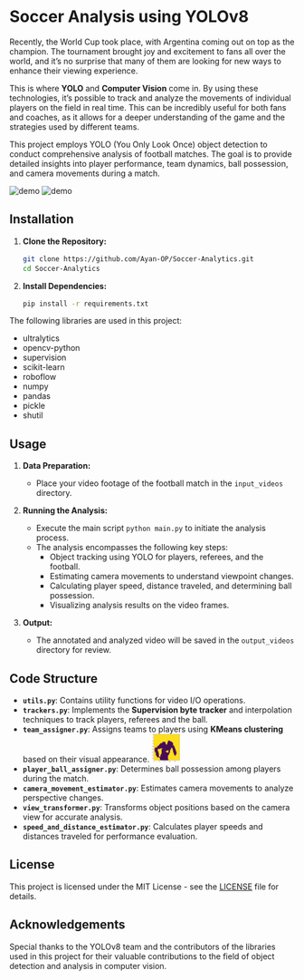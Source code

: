 # Soccer Analysis using YOLOv8

Recently, the World Cup took place, with Argentina coming out on top as the champion. The tournament brought joy and excitement to fans all over the world, and it’s no surprise that many of them are looking for new ways to enhance their viewing experience.

This is where **YOLO** and **Computer Vision** come in. By using these technologies, it’s possible to track and analyze the movements of individual players on the field in real time. This can be incredibly useful for both fans and coaches, as it allows for a deeper understanding of the game and the strategies used by different teams. 

This project employs YOLO (You Only Look Once) object detection to conduct comprehensive analysis of football matches. The goal is to provide detailed insights into player performance, team dynamics, ball possession, and camera movements during a match.

<p><img height="300" width="500" src="https://github.com/Ayan-OP/Soccer-Analytics/blob/main/input_videos/input_video.gif" title="Input Video" alt="demo">
<img height="300" width="500" src="https://github.com/Ayan-OP/Soccer-Analytics/blob/main/output_videos/output_video.gif" title="Processed Video" alt="demo"></p>


## Installation

1. **Clone the Repository:**

   ```bash
   git clone https://github.com/Ayan-OP/Soccer-Analytics.git
   cd Soccer-Analytics
   ```

2. **Install Dependencies:**
   ```bash
   pip install -r requirements.txt
   ```

The following libraries are used in this project:

- ultralytics
- opencv-python
- supervision
- scikit-learn
- roboflow
- numpy
- pandas
- pickle
- shutil

## Usage

1. **Data Preparation:**

   - Place your video footage of the football match in the `input_videos` directory.

2. **Running the Analysis:**

   - Execute the main script `python main.py` to initiate the analysis process.
   - The analysis encompasses the following key steps:
     - Object tracking using YOLO for players, referees, and the football.
     - Estimating camera movements to understand viewpoint changes.
     - Calculating player speed, distance traveled, and determining ball possession.
     - Visualizing analysis results on the video frames.

3. **Output:**
   - The annotated and analyzed video will be saved in the `output_videos` directory for review.

## Code Structure

- **`utils.py`**: Contains utility functions for video I/O operations.
- **`trackers.py`**: Implements the **Supervision byte tracker** and interpolation techniques to track players, referees and the ball.
- **`team_assigner.py`**: Assigns teams to players using **KMeans clustering** based on their visual appearance. <img height="50" width="50" src="https://github.com/Ayan-OP/Soccer-Analytics/blob/main/team_assigner/1_4I8poHyYgGXgRfX6h6xbbA.jpg" title="Processed Video" alt="demo">
- **`player_ball_assigner.py`**: Determines ball possession among players during the match.
- **`camera_movement_estimator.py`**: Estimates camera movements to analyze perspective changes.
- **`view_transformer.py`**: Transforms object positions based on the camera view for accurate analysis.
- **`speed_and_distance_estimator.py`**: Calculates player speeds and distances traveled for performance evaluation.

## License

This project is licensed under the MIT License - see the [LICENSE](LICENSE) file for details.

## Acknowledgements

Special thanks to the YOLOv8 team and the contributors of the libraries used in this project for their valuable contributions to the field of object detection and analysis in computer vision.
